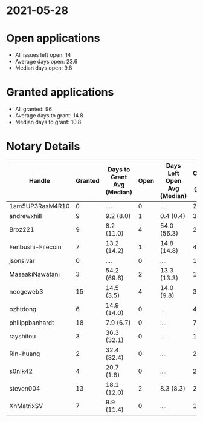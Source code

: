 2021-05-28
==========

# Open applications

- All issues left open: 14
- Average days open: 23.6
- Median days open: 9.8

# Granted applications

- All granted: 96
- Average days to grant: 14.8
- Median days to grant: 10.8

# Notary Details

| Handle            |   Granted | Days to Grant Avg (Median)   |   Open | Days Left Open Avg (Median)   |   Closed (no grant) |
|-------------------|-----------|------------------------------|--------|-------------------------------|---------------------|
| 1am5UP3RasM4R10   |         0 | ....                         |      0 | ....                          |                   2 |
| andrewxhill       |         9 | 9.2  (8.0)                   |      1 | 0.4  (0.4)                    |                  32 |
| Broz221           |         9 | 8.2  (11.0)                  |      4 | 54.0  (56.3)                  |                  21 |
| Fenbushi-Filecoin |         7 | 13.2  (14.2)                 |      1 | 14.8  (14.8)                  |                  44 |
| jsonsivar         |         0 | ....                         |      0 | ....                          |                  13 |
| MasaakiNawatani   |         3 | 54.2  (69.6)                 |      2 | 13.3  (13.3)                  |                  18 |
| neogeweb3         |        15 | 14.5  (3.5)                  |      4 | 14.0  (9.8)                   |                  31 |
| ozhtdong          |         6 | 14.9  (14.0)                 |      0 | ....                          |                  41 |
| philippbanhardt   |        18 | 7.9  (6.7)                   |      0 | ....                          |                  73 |
| rayshitou         |         3 | 36.3  (32.1)                 |      0 | ....                          |                  11 |
| Rin-huang         |         2 | 32.4  (32.4)                 |      0 | ....                          |                   2 |
| s0nik42           |         4 | 20.7  (1.8)                  |      0 | ....                          |                  20 |
| steven004         |        13 | 18.1  (12.0)                 |      2 | 8.3  (8.3)                    |                  23 |
| XnMatrixSV        |         7 | 9.9  (11.4)                  |      0 | ....                          |                  12 |